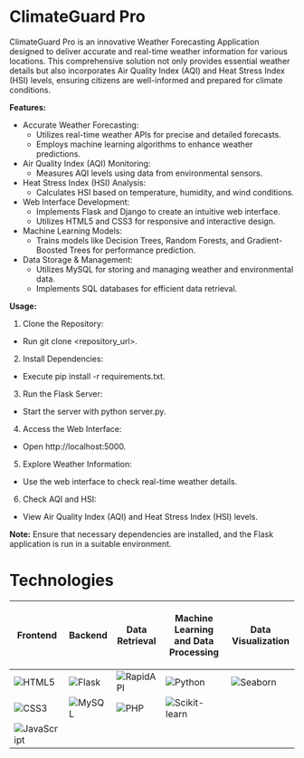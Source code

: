 # ClimateGuard Pro
ClimateGuard Pro is an innovative Weather Forecasting Application designed to deliver accurate and real-time weather information for various locations. This comprehensive solution not only provides essential weather details but also incorporates Air Quality Index (AQI) and Heat Stress Index (HSI) levels, ensuring citizens are well-informed and prepared for climate conditions.

**Features:**
 - Accurate Weather Forecasting:
     - Utilizes real-time weather APIs for precise and detailed forecasts.
     - Employs machine learning algorithms to enhance weather predictions.
 - Air Quality Index (AQI) Monitoring:
     - Measures AQI levels using data from environmental sensors.
 - Heat Stress Index (HSI) Analysis:
     - Calculates HSI based on temperature, humidity, and wind conditions.
 - Web Interface Development:
     - Implements Flask and Django to create an intuitive web interface.
     - Utilizes HTML5 and CSS3 for responsive and interactive design.
 - Machine Learning Models:
     - Trains models like Decision Trees, Random Forests, and Gradient-Boosted Trees for performance prediction.
 - Data Storage & Management:
     - Utilizes MySQL for storing and managing weather and environmental data.
     - Implements SQL databases for efficient data retrieval.

**Usage:**
1. Clone the Repository:
  - Run git clone <repository_url>.
2. Install Dependencies:
  - Execute pip install -r requirements.txt.
3. Run the Flask Server:
  - Start the server with python server.py.
4. Access the Web Interface:
 - Open http://localhost:5000.
5. Explore Weather Information:
 - Use the web interface to check real-time weather details.
6. Check AQI and HSI:
 - View Air Quality Index (AQI) and Heat Stress Index (HSI) levels.


**Note:**
Ensure that necessary dependencies are installed, and the Flask application is run in a suitable environment.

# Technologies

| <p align="center">Frontend</p> | <p align="center">Backend</p> | <p align="center">Data Retrieval</p> | <p align="center">Machine Learning and Data Processing</p> | <p align="center">Data Visualization</p> |
| ------------ | ---------- | ------------------- | ---------------------------------------- | ----------------------- |
| ![HTML5](https://img.shields.io/badge/html5-%23E34F26.svg?style=for-the-badge&logo=html5&logoColor=white)      | ![Flask](https://img.shields.io/badge/flask-%23000000.svg?style=for-the-badge&logo=flask&logoColor=white)      | ![RapidAPI](https://img.shields.io/badge/RapidAPI-%238DD6F9.svg?style=for-the-badge&logo=RapidAPI&logoColor=white)            | ![Python](https://img.shields.io/badge/python-%2314354C.svg?style=for-the-badge&logo=python&logoColor=white) | ![Seaborn](https://img.shields.io/badge/Seaborn-%23118C4E.svg?style=for-the-badge&logo=seaborn&logoColor=white)                 |
| ![CSS3](https://img.shields.io/badge/css3-%231572B6.svg?style=for-the-badge&logo=css3&logoColor=white)         | ![MySQL](https://img.shields.io/badge/mysql-%2300f.svg?style=for-the-badge&logo=mysql&logoColor=white)      | ![PHP](https://img.shields.io/badge/php-%777BB4.svg?style=for-the-badge&logo=php&logoColor=white) | ![Scikit-learn](https://img.shields.io/badge/scikit--learn-%23F7931E.svg?style=for-the-badge&logo=scikit-learn&logoColor=white) |                       |
| ![JavaScript](https://img.shields.io/badge/javascript-%23323330.svg?style=for-the-badge&logo=javascript&logoColor=%23F7DF1E)   |            |                     |                                            |                       |
